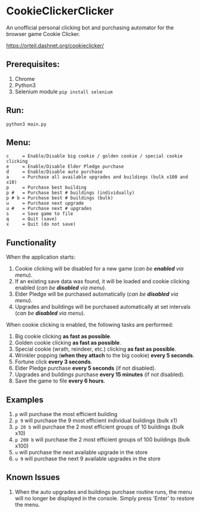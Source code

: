 # CookieClickerClicker

An unofficial personal clicking bot and purchasing automator for the browser game Cookie Clicker.

https://orteil.dashnet.org/cookieclicker/

## Prerequisites:

1. Chrome
2. Python3
3. Selenium module `pip install selenium`

## Run:

`python3 main.py`

## Menu:

    c     = Enable/Disable big cookie / golden cookie / special cookie clicking
    e     = Enable/Disable Elder Pledge purchase
    d     = Enable/Disable auto purchase
    a     = Purchase all available upgrades and buildings (bulk x100 and x10)
    p     = Purchase best building
    p #   = Purchase best # buildings (individually)
    p # b = Purchase best # buildings (bulk)    
    u     = Purchase next upgrade    
    u #   = Purchase next # upgrades    
    s     = Save game to file    
    q     = Quit (save)
    x     = Quit (do not save)

## Functionality

When the application starts:
1. Cookie clicking will be disabled for a new game (_can be **enabled** via menu_).
2. If an existing save data was found, it will be loaded and cookie clicking enabled (_can be **disabled** via menu_).
3. Elder Pledge will be purchased automatically (_can be **disabled** via menu_).
4. Upgrades and buildings will be purchased automatically at set intervals (_can be **disabled** via menu_).

When cookie clicking is enabled, the following tasks are performed:

1. Big cookie clicking **as fast as possible**.
2. Golden cookie clicking **as fast as possible**.
3. Special cookie (wrath, reindeer, etc.) clicking **as fast as possible**.
4. Wrinkler popping (**when they attach** to the big cookie) **every 5 seconds**.
5. Fortune click **every 3 seconds**.
6. Elder Pledge purchase **every 5 seconds** (if not disabled).
7. Upgrades and buildings purchase **every 15 minutes** (if not disabled).
8. Save the game to file **every 6 hours**.

## Examples

1. `p` will purchase the most efficient building
2. `p 9` will purchase the 9 most efficient individual buildings (bulk x1)
3. `p 20 b` will purchase the 2 most efficient groups of 10 buildings (bulk x10)
4. `p 200 b` will purchase the 2 most efficient groups of 100 buildings (bulk x100)
5. `u` will purchase the next available upgrade in the store
6. `u 9` will purchase the next 9 available upgrades in the store

## Known Issues

1. When the auto upgrades and buildings purchase routine runs, the menu will no longer be displayed in the console.
   Simply press 'Enter' to restore the menu.
